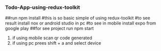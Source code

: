 ### Todo-App-using-redux-toolkit
##run npm install
#this is so basic simple of using redux-toolkit
#to see result install nox or android studio in pc
#to see in mobile install expo from google play
##for see project run npm start
1. if using mobile scan qr code generated
2. if using pc prees shift + a and select device
